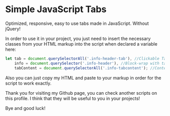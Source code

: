 <h1>Simple JavaScript Tabs</h1>
Optimized, responsive, easy to use tabs made in JavaScript. Without jQuery!

In order to use it in your project, you just need to insert the necessary classes from your HTML markup into the script when declared a variable here:


```javascript
let tab = document.querySelectorAll('.info-header-tab'), //Clickable Tab
    info = document.querySelector('.info-header'), //Block-wrap with tabs (for delegation)
    tabContent = document.querySelectorAll('.info-tabcontent'); //Content for each tab
```  

    
Also you can just copy my HTML and paste to your markup in order for the script to work exactly.  

Thank you for visiting my Github page, you can check another scripts on this profile. I think that they will be useful to you in your projects!

Bye and good luck!
